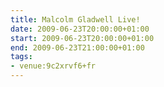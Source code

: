```yaml
---
title: Malcolm Gladwell Live!
date: 2009-06-23T20:00:00+01:00
start: 2009-06-23T20:00:00+01:00
end: 2009-06-23T21:00:00+01:00
tags:
- venue:9c2xrvf6+fr
---
```

